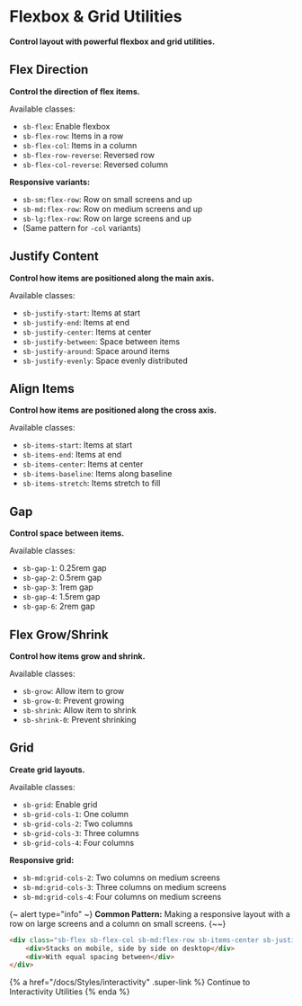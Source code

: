 # Flexbox & Grid Utilities

**Control layout with powerful flexbox and grid utilities.**

## Flex Direction

**Control the direction of flex items.**

Available classes:

- `sb-flex`: Enable flexbox
- `sb-flex-row`: Items in a row
- `sb-flex-col`: Items in a column
- `sb-flex-row-reverse`: Reversed row
- `sb-flex-col-reverse`: Reversed column

**Responsive variants:**

- `sb-sm:flex-row`: Row on small screens and up
- `sb-md:flex-row`: Row on medium screens and up
- `sb-lg:flex-row`: Row on large screens and up
- (Same pattern for `-col` variants)

## Justify Content

**Control how items are positioned along the main axis.**

Available classes:

- `sb-justify-start`: Items at start
- `sb-justify-end`: Items at end
- `sb-justify-center`: Items at center
- `sb-justify-between`: Space between items
- `sb-justify-around`: Space around items
- `sb-justify-evenly`: Space evenly distributed

## Align Items

**Control how items are positioned along the cross axis.**

Available classes:

- `sb-items-start`: Items at start
- `sb-items-end`: Items at end
- `sb-items-center`: Items at center
- `sb-items-baseline`: Items along baseline
- `sb-items-stretch`: Items stretch to fill

## Gap

**Control space between items.**

Available classes:

- `sb-gap-1`: 0.25rem gap
- `sb-gap-2`: 0.5rem gap
- `sb-gap-3`: 1rem gap
- `sb-gap-4`: 1.5rem gap
- `sb-gap-6`: 2rem gap

## Flex Grow/Shrink

**Control how items grow and shrink.**

Available classes:

- `sb-grow`: Allow item to grow
- `sb-grow-0`: Prevent growing
- `sb-shrink`: Allow item to shrink
- `sb-shrink-0`: Prevent shrinking

## Grid

**Create grid layouts.**

Available classes:

- `sb-grid`: Enable grid
- `sb-grid-cols-1`: One column
- `sb-grid-cols-2`: Two columns
- `sb-grid-cols-3`: Three columns
- `sb-grid-cols-4`: Four columns

**Responsive grid:**

- `sb-md:grid-cols-2`: Two columns on medium screens
- `sb-md:grid-cols-3`: Three columns on medium screens
- `sb-md:grid-cols-4`: Four columns on medium screens

{~ alert type="info" ~}
**Common Pattern:** Making a responsive layout with a row on large screens and a column on small screens.
{~~}

```html
<div class="sb-flex sb-flex-col sb-md:flex-row sb-items-center sb-justify-between sb-gap-4">
    <div>Stacks on mobile, side by side on desktop</div>
    <div>With equal spacing between</div>
</div>
```

{% a href="/docs/Styles/interactivity" .super-link %}
Continue to Interactivity Utilities
{% enda %}
